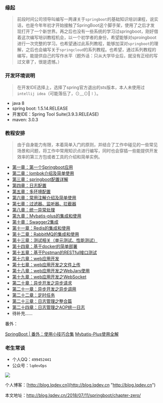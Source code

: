 ### 缘起
>前段时间公司领导叫编写一两课关于`springboot`的基础知识培训课程，说实话，也是今年年初才开始接触了SpringBoot这个脚手架，使用了之后才发现打开了一个新世界。再之后也没有一些系统的学习过springboot，刚好借着这次编写培训教程机会，以一个初学者的身份，希望能够对sproingboot进行一次完整的学习。也希望通过此系列教程，能够加深对`springboot`的理解，之后也会编写关于`springcloud`的系列教程。也希望，通过系列教程的编写，能提供自己的写作水平（题外话：只从大学毕业后，就没有正经的写过文章了，很是遗憾。）

### 开发环境说明
>在开发IDE选择上，选择了spring官方退出的sts版本，本人未使用过`intellij idea`（可能落伍了，⊙﹏⊙‖∣）。

- java 8 
- spring boot: 1.5.14.RELEASE
- 开发IDE：Spring Tool Suite(3.9.3.RELEASE)
- maven: 3.0.3

### 教程安排
>由于自身能力有限，本着简单入门的原则，并结合了工作中碰见的一些常见场景和问题，将工作中常用知识点进行编写，同时也会穿插一些能提供开发效率的第三方包或者工具的介绍和简单实例。

-  [第一章：第一个Springboot应用](http://blog.lqdev.cn/2018/07/11/springboot/chapter-one/ "第一章：第一个Springboot应用")
-  [第二章：lombok介绍及简单使用](http://blog.lqdev.cn/2018/07/12/springboot/chapter-two/ "第二章：lombok介绍及简单使用")
-  [第三章：springboot配置详解](http://blog.lqdev.cn/2018/07/14/springboot/chapter-third/ "第三章：springboot配置详解")
-  [第四章：日志配置](http://blog.lqdev.cn/2018/07/15/springboot/chapter-four/ "第四章：日志配置")
-  [第五章：多环境配置](http://blog.lqdev.cn/2018/07/15/springboot/chapter-five/ "第五章：多环境配置")
-  [第六章：常用注解介绍及简单使用](http://blog.lqdev.cn/2018/07/16/springboot/chapter-six/)
-  [第七章：过滤器、监听器、拦截器](http://blog.lqdev.cn/2018/07/19/springboot/chapter-seven/)
-  [第八章：统一异常处理](http://blog.lqdev.cn/2018/07/20/springboot/chapter-eight/)
-  [第九章：Mybatis-plus的集成和使用](http://blog.lqdev.cn/2018/07/21/springboot/chapter-nine/)
-  [第十章：Swagger2集成](http://blog.lqdev.cn/2018/07/21/springboot/chapter-ten/)
-  [第十一章：Redis的集成和使用](http://blog.lqdev.cn/2018/07/23/springboot/chapter-eleven/)
-  [第十二章：RabbitMQ的集成和使用](http://blog.lqdev.cn/2018/07/24/springboot/chapter-twelve/)
-  [第十三章：测试相关（单元测试、性能测试）](http://blog.lqdev.cn/2018/07/26/springboot/chapter-thirteen/)
-  [第十四章：基于docker的简单部署](http://blog.lqdev.cn/2018/07/27/springboot/chapter-fourteen/)
-  [第十五章：基于Postman的RESTful接口测试](http://blog.lqdev.cn/2018/07/28/springboot/chapter-fifteen/)
-  [第十六章：web应用开发](http://blog.lqdev.cn/2018/08/07/springboot/chapter-sixteen/)
-  [第十七章：web应用开发之文件上传](http://blog.lqdev.cn/2018/08/07/springboot/chapter-seventeen/)
-  [第十八章：web应用开发之WebJars使用](http://blog.lqdev.cn/2018/08/08/springboot/chapter-eighteen/ "第十八章：web应用开发之WebJars使用]")
-  [第十九章：web应用开发之WebSocket](http://blog.lqdev.cn/2018/08/14/springboot/chapter-nineteen/ "第十九章：web应用开发之WebSocket")
-  [第二十章：异步开发之异步请求](http://blog.lqdev.cn/2018/08/16/springboot/chapter-twenty/ "第二十章：异步开发之异步请求")
-  [第二十一章：异步开发之异步调用](http://blog.lqdev.cn/2018/08/17/springboot/chapter-twenty-one/ "第二十一章：异步开发之异步调用")
-  [第二十二章：定时任务](http://blog.lqdev.cn/2018/08/19/springboot/chapter-twenty-two/ "第二十二章：定时任务")
-  [第二十三章：日志管理之整合篇](http://blog.lqdev.cn/2018/08/22/springboot/chapter-twenty-three/ "第二十三章：日志管理之整合篇")
-  [第二十四章：日志管理之AOP统一日志](http://blog.lqdev.cn/2018/08/24/springboot/chapter-twenty-four/ "第二十四章：日志管理之AOP统一日志")
-  待补充......

番外：

[SpringBoot | 番外：使用小技巧合集](http://blog.lqdev.cn/2018/08/11/springboot/springboot-tips/)
[Mybatis-Plus使用全解](http://blog.lqdev.cn/2018/08/06/%E6%97%A5%E5%B8%B8%E7%A7%AF%E7%B4%AF/mybatis-plus-guide-one/)

### 老生常谈
- 个人QQ：`499452441`
- 公众号：`lqdevOps`

![](http://qiniu.xds123.cn/18-7-8/72146435.jpg)

个人博客：[http://blog.lqdev.cn](http://blog.lqdev.cn "http://blog.lqdev.cn") 

本文地址：http://blog.lqdev.cn/2018/07/11/springboot/chapter-zero/
